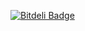 [![Bitdeli Badge](https://d2weczhvl823v0.cloudfront.net/manyhatsdesign/project-template/trend.png)](https://bitdeli.com/free "Bitdeli Badge")

